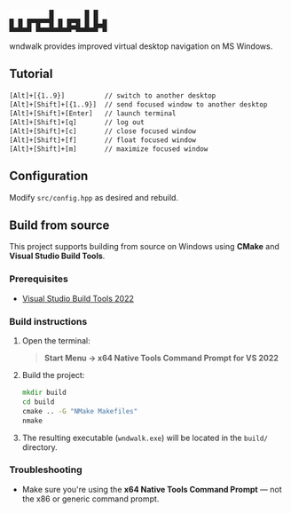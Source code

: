 <!-- Title -->

<p align="left">
  <img src="docs/wndwalk.png" width="176" alt="wndwalk">
</p>

wndwalk provides improved virtual desktop navigation on MS Windows.

## Tutorial

```
[Alt]+[{1..9}]          // switch to another desktop
[Alt]+[Shift]+[{1..9}]  // send focused window to another desktop
[Alt]+[Shift]+[Enter]   // launch terminal
[Alt]+[Shift]+[q]       // log out
[Alt]+[Shift]+[c]       // close focused window
[Alt]+[Shift]+[f]       // float focused window
[Alt]+[Shift]+[m]       // maximize focused window
```

## Configuration

Modify ```src/config.hpp``` as desired and rebuild.

## Build from source

This project supports building from source on Windows using **CMake** and **Visual Studio Build Tools**.

### Prerequisites

- [Visual Studio Build Tools 2022](https://visualstudio.microsoft.com/downloads/)

### Build instructions

1. Open the terminal:
   > **Start Menu → x64 Native Tools Command Prompt for VS 2022**

2. Build the project:

    ```cmd
    mkdir build
    cd build
    cmake .. -G "NMake Makefiles"
    nmake
    ```

5. The resulting executable (`wndwalk.exe`) will be located in the `build/` directory.

### Troubleshooting

- Make sure you're using the **x64 Native Tools Command Prompt** — not the x86 or generic command prompt.
